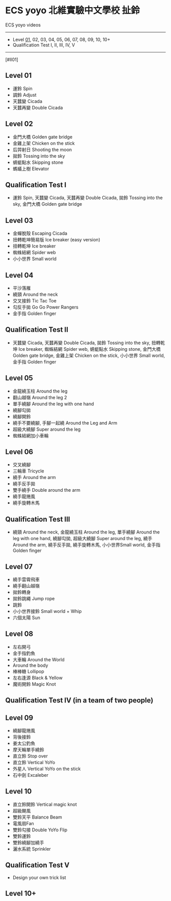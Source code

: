 # ECS yoyo 北維實驗中文學校 扯鈴
ECS yoyo videos

---
- Level [01](#ll01), 02, 03, 04, 05, 06, 07, 08, 09, 10, 10+
- Qualification Test I, II, III, IV, V
---

[#ll01]
## Level 01
- 運鈴 Spin 
- 調鈴 Adjust 
- 天蠺變 Cicada 
- 天蠺再變 Double Cicada 

## Level 02
- 金門大橋 Golden gate bridge
- 金雞上架 Chicken on the stick
- 后羿射日 Shooting the moon
- 拋鈴 Tossing into the sky
- 蜻蜓點水 Skipping stone
- 螞蟻上樹 Elevator

## Qualification Test I
- 運鈴 Spin, 天蠺變 Cicada, 天蠺再變 Double Cicada, 拋鈴 Tossing into the sky, 金門大橋 Golden gate bridge

## Level 03
- 金蟬脫殼 Escaping Cicada
- 扭轉乾坤簡易版 Ice breaker (easy version)
- 扭轉乾坤 Ice breaker
- 蜘蛛結網 Spider web
- 小小世界 Small world

## Level 04
- 平沙落雁
- 繞頸 Around the neck
- 交叉接鈴 Tic Tac Toe
- 勾反手拋 Go Go Power Rangers
- 金手指 Golden finger

## Qualification Test II
- 天蠺變 Cicada, 天蠺再變 Double Cicada, 拋鈴 Tossing into the sky, 扭轉乾坤 Ice breaker, 蜘蛛結網 Spider web, 蜻蜓點水 Skipping stone, 金門大橋 Golden gate bridge, 金雞上架 Chicken on the stick, 小小世界 Small world, 金手指 Golden finger

## Level 05
- 金龍繞玉柱 Around the leg
- 翻山越嶺 Around the leg 2
- 單手繞腳 Around the leg with one hand
- 繞腳勾拋
- 繞腳開鈴
- 繞手不要繞腳, 手腳一起繞 Around the Leg and Arm
- 超級大繞腳 Super around the leg
- 蜘蛛結網加小車輪

## Level 06
- 交叉繞腳
- 三輪車 Tricycle
- 繞手 Around the arm
- 繞手反手拋
- 雙手繞手 Double around the arm
- 繞手龍捲風
- 繞手旋轉木馬

## Qualification Test III
- 繞頸 Around the neck, 金龍繞玉柱 Around the leg, 單手繞腳 Around the leg with one hand, 繞腳勾拋, 超級大繞腳 Super around the leg, 繞手 Around the arm, 繞手反手拋, 繞手旋轉木馬, 小小世界Small world, 金手指 Golden finger

## Level 07
- 繞手雲霄飛車
- 繞手翻山越嶺
- 拋鈴轉身
- 拋鈴跳繩 Jump rope
- 跳鈴
- 小小世界接鈴 Small world + Whip
- 六個太陽 Sun

## Level 08
- 左右開弓
- 金手指釣魚
- 大車輪 Around the World
- Around the body
- 棒棒糖 Lollipop
- 左右逢源 Black & Yellow
- 魔術開鈴 Magic Knot

## Qualification Test IV (in a team of two people)

## Level 09
- 繞腳龍捲風
- 背後接鈴
- 姜太公釣魚
- 摩天輪單手繞鈴
- 直立鈴 Stop over
- 直立鈴 Vertical YoYo
- 外星人 Vertical YoYo on the stick
- 石中劍 Excaleber

## Level 10
- 直立鈴開鈴 Vertical magic knot
- 超級颶風
- 雙鈴天平 Balance Beam
- 電風扇Fan
- 雙鈴勾接 Double YoYo Flip
- 雙鈴運鈴
- 雙鈴繞腳加繞手
- 灑水系統 Sprinkler

## Qualification Test V
- Design your own trick list

## Level 10+
